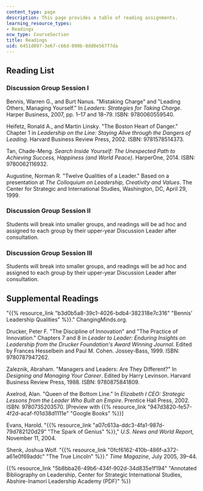 ```yaml
---
content_type: page
description: This page provides a table of reading assignments.
learning_resource_types:
- Readings
ocw_type: CourseSection
title: Readings
uid: 6451d097-3e67-c66d-890b-8dd0e567f7da
---
```


Reading List
------------

### Discussion Group Session I

Bennis, Warren G., and Burt Nanus. "Mistaking Charge" and "Leading Others, Managing Yourself." In _Leaders: Strategies for Taking Charge_. Harper Business, 2007, pp. 1–17 and 18–79. ISBN: 9780060559540.

Heifetz, Ronald A., and Martin Linsky. "The Boston Heart of Danger." Chapter 1 in _Leadership on the Line: Staying Alive through the Dangers of Leading_. Harvard Business Review Press, 2002. ISBN: 9781578514373.

Tan, Chade-Meng. _Search Inside Yourself: The Unexpected Path to Achieving Success, Happiness (and World Peace)_. HarperOne, 2014. ISBN: 9780062116932.

Augustine, Norman R. "Twelve Qualities of a Leader." Based on a presentation at _The Colloquium on Leadership, Creativity and Values_. The Center for Strategic and International Studies, Washington, DC, April 29, 1999.

### Discussion Group Session II

Students will break into smaller groups, and readings will be ad hoc and assigned to each group by their upper-year Discussion Leader after consultation.

### Discussion Group Session III

Students will break into smaller groups, and readings will be ad hoc and assigned to each group by their upper-year Discussion Leader after consultation.

Supplemental Readings
---------------------

"{{% resource_link "b3d0b5a8-39c1-4026-bdb4-382318e7c316" "Bennis' Leadership Qualities" %}}." ChangingMinds.org.

Drucker, Peter F. "The Discipline of Innovation" and "The Practice of Innovation." Chapters 7 and 8 in _Leader to Leader: Enduring Insights on Leadership from the Drucker Foundation's Award Winning Journal_. Edited by Frances Hesselbein and Paul M. Cohen. Jossey-Bass, 1999. ISBN: 9780787947262.

Zaleznik, Abraham. "Managers and Leaders: Are They Different?" In _Designing and Managing Your Career_. Edited by Harry Levinson. Harvard Business Review Press, 1988. ISBN: 9780875841809.

Axelrod, Alan. "Queen of the Bottom Line." In _Elizabeth I CEO: Strategic Lessons from the Leader Who Built an Empire_. Prentice Hall Press, 2002. ISBN: 9780735203570. \[Preview with {{% resource_link "947d3820-fe57-4f2d-acaf-f01d38d1111e" "Google Books" %}}\]

Evans, Harold. "{{% resource_link "a07c613a-ddc3-4fa1-987d-79d782120d29" "The Spark of Genius" %}}," _U.S. News and World Report_, November 11, 2004.

Shenk, Joshua Wolf. "{{% resource_link "0fcf6162-410b-486f-a372-a61e0f69addc" "The True Lincoln" %}}." _Time Magazine_, July 2005, 39–44.

{{% resource_link "5b8bba26-49b6-434f-902d-34d835e1f194" "Annotated Bibliography on Leadership, Center for Strategic International Studies, Abshire-Inamori Leadership Academy (PDF)" %}}
